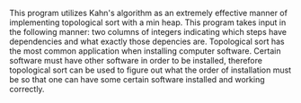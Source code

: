 This program utilizes Kahn's algorithm as an extremely effective manner of implementing topological sort with a min heap. This program takes input in the following manner: two columns of integers indicating which steps have dependencies and what exactly those depencies are. Topological sort has the most common application when installing computer software. Certain software must have other software in order to be installed, therefore topological sort can be used to figure out what the order of installation must be so that one can have some certain software installed and working correctly. 
